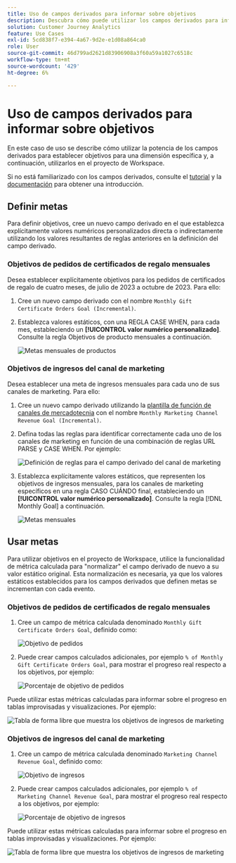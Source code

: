 ```yaml
---
title: Uso de campos derivados para informar sobre objetivos
description: Descubra cómo puede utilizar los campos derivados para informar sobre los objetivos en sus proyectos de Workspace.
solution: Customer Journey Analytics
feature: Use Cases
exl-id: 5cd838f7-e394-4a67-9d2e-e1d08a864ca0
role: User
source-git-commit: 46d799ad2621d83906908a3f60a59a1027c6518c
workflow-type: tm+mt
source-wordcount: '429'
ht-degree: 6%

---
```


# Uso de campos derivados para informar sobre objetivos

En este caso de uso se describe cómo utilizar la potencia de los campos derivados para establecer objetivos para una dimensión específica y, a continuación, utilizarlos en el proyecto de Workspace.

Si no está familiarizado con los campos derivados, consulte el [tutorial](https://experienceleague.adobe.com/docs/customer-journey-analytics-learn/tutorials/data-views/derived-fields-in-cja.html) y la [documentación](../data-views/derived-fields/derived-fields.md) para obtener una introducción.


## Definir metas

Para definir objetivos, cree un nuevo campo derivado en el que establezca explícitamente valores numéricos personalizados directa o indirectamente utilizando los valores resultantes de reglas anteriores en la definición del campo derivado.


### Objetivos de pedidos de certificados de regalo mensuales

Desea establecer explícitamente objetivos para los pedidos de certificados de regalo de cuatro meses, de julio de 2023 a octubre de 2023. Para ello:

1. Cree un nuevo campo derivado con el nombre `Monthly Gift Certificate Orders Goal (Incremental)`.

1. Establezca valores estáticos, con una REGLA CASE WHEN, para cada mes, estableciendo un **[!UICONTROL valor numérico personalizado]**. Consulte la regla Objetivos de producto mensuales a continuación.

   ![Metas mensuales de productos](assets/goals-derived-field-product-goals-1.png)


### Objetivos de ingresos del canal de marketing

Desea establecer una meta de ingresos mensuales para cada uno de sus canales de marketing. Para ello:

1. Cree un nuevo campo derivado utilizando la [plantilla de función de canales de mercadotecnia](/help/data-views/derived-fields/derived-fields.md#marketing-channels) con el nombre `Monthly Marketing Channel Revenue Goal (Incremental)`.

1. Defina todas las reglas para identificar correctamente cada uno de los canales de marketing en función de una combinación de reglas URL PARSE y CASE WHEN. Por ejemplo:

   ![Definición de reglas para el campo derivado del canal de marketing](assets/goals-derived-field-marketing-channel-1.png)

1. Establezca explícitamente valores estáticos, que representen los objetivos de ingresos mensuales, para los canales de marketing específicos en una regla CASO CUÁNDO final, estableciendo un **[!UICONTROL valor numérico personalizado]**. Consulte la regla [!DNL Monthly Goal] a continuación.

   ![Metas mensuales](assets/goals-derived-field-marketing-channel-2.png)



## Usar metas

Para utilizar objetivos en el proyecto de Workspace, utilice la funcionalidad de métrica calculada para &quot;normalizar&quot; el campo derivado de nuevo a su valor estático original. Esta normalización es necesaria, ya que los valores estáticos establecidos para los campos derivados que definen metas se incrementan con cada evento.

### Objetivos de pedidos de certificados de regalo mensuales

1. Cree un campo de métrica calculada denominado `Monthly Gift Certificate Orders Goal`, definido como:

   ![Objetivo de pedidos](assets/calculated-metric-ordersgoals.png)

1. Puede crear campos calculados adicionales, por ejemplo `% of Monthly Gift Certificate Orders Goal`, para mostrar el progreso real respecto a los objetivos, por ejemplo:

   ![Porcentaje de objetivo de pedidos](assets/calculated-metric-ordersgoalspercent.png)

Puede utilizar estas métricas calculadas para informar sobre el progreso en tablas improvisadas y visualizaciones. Por ejemplo:

![Tabla de forma libre que muestra los objetivos de ingresos de marketing](assets/freeform-table-product-order-goals.png)


### Objetivos de ingresos del canal de marketing

1. Cree un campo de métrica calculada denominado `Marketing Channel Revenue Goal`, definido como:

   ![Objetivo de ingresos](assets/calculated-metric-revenuegoals.png)

1. Puede crear campos calculados adicionales, por ejemplo `% of Marketing Channel Revenue Goal`, para mostrar el progreso real respecto a los objetivos, por ejemplo:

   ![Porcentaje de objetivo de ingresos](assets/calculated-metric-revenuegoalspercent.png)

Puede utilizar estas métricas calculadas para informar sobre el progreso en tablas improvisadas y visualizaciones. Por ejemplo:

![Tabla de forma libre que muestra los objetivos de ingresos de marketing](assets/freeform-table-marketing-channel-revenue-goals.png)
